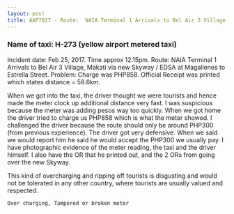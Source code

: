 ```yaml
---
layout: post
title: AAP7027 - Route:  NAIA Terminal 1 Arrivals to Bel Air 3 Village, Makati via new Skyway / EDSA at Magallenes to Estrella Street
---
```


### Name of taxi: H-273 (yellow airport metered taxi)

Incident date:  Feb 25, 2017.  Time approx 12.15pm.
Route:  NAIA Terminal 1 Arrivals to Bel Air 3 Village, Makati via new Skyway / EDSA at Magallenes to Estrella Street.
Problem:  Charge was PHP858.
Official Receipt was printed which states distance = 58.6km.

When we got into the taxi, the driver thought we were tourists and hence made the meter clock up additional distance very fast.  I was suspicious because the meter was adding pesos way too quickly.
When we got home the driver tried to charge us PHP858 which is what the meter showed.  I challenged the driver because the route should only be around PHP300 (from previous experience). The driver got very defensive. When we said we would report him he said he would accept the PHP300 we usually pay.
I have photographic evidence of the meter reading, the taxi and the driver himself.  I also have the OR that he printed out, and the 2 ORs from going over the new Skyway.

This kind of overcharging and ripping off tourists is disgusting and would not be tolerated in any other country, where tourists are usually valued and respected.

```Over charging, Tampered or broken meter```

